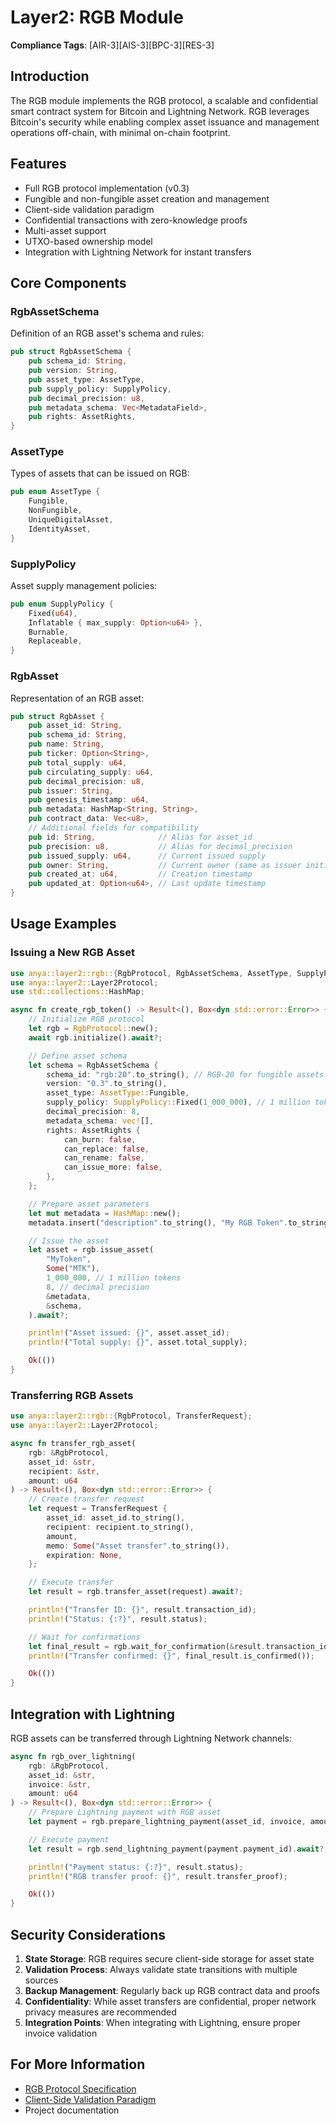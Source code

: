 # Layer2: RGB Module

**Compliance Tags**: [AIR-3][AIS-3][BPC-3][RES-3]

## Introduction

The RGB module implements the RGB protocol, a scalable and confidential smart contract system for Bitcoin and Lightning Network. RGB leverages Bitcoin's security while enabling complex asset issuance and management operations off-chain, with minimal on-chain footprint.

## Features

- Full RGB protocol implementation (v0.3)
- Fungible and non-fungible asset creation and management
- Client-side validation paradigm
- Confidential transactions with zero-knowledge proofs
- Multi-asset support
- UTXO-based ownership model
- Integration with Lightning Network for instant transfers

## Core Components

### RgbAssetSchema

Definition of an RGB asset's schema and rules:

```rust
pub struct RgbAssetSchema {
    pub schema_id: String,
    pub version: String,
    pub asset_type: AssetType,
    pub supply_policy: SupplyPolicy,
    pub decimal_precision: u8,
    pub metadata_schema: Vec<MetadataField>,
    pub rights: AssetRights,
}
```

### AssetType

Types of assets that can be issued on RGB:

```rust
pub enum AssetType {
    Fungible,
    NonFungible,
    UniqueDigitalAsset,
    IdentityAsset,
}
```

### SupplyPolicy

Asset supply management policies:

```rust
pub enum SupplyPolicy {
    Fixed(u64),
    Inflatable { max_supply: Option<u64> },
    Burnable,
    Replaceable,
}
```

### RgbAsset

Representation of an RGB asset:

```rust
pub struct RgbAsset {
    pub asset_id: String,
    pub schema_id: String,
    pub name: String,
    pub ticker: Option<String>,
    pub total_supply: u64,
    pub circulating_supply: u64,
    pub decimal_precision: u8,
    pub issuer: String,
    pub genesis_timestamp: u64,
    pub metadata: HashMap<String, String>,
    pub contract_data: Vec<u8>,
    // Additional fields for compatibility
    pub id: String,              // Alias for asset_id
    pub precision: u8,           // Alias for decimal_precision
    pub issued_supply: u64,      // Current issued supply
    pub owner: String,           // Current owner (same as issuer initially)
    pub created_at: u64,         // Creation timestamp
    pub updated_at: Option<u64>, // Last update timestamp
}
```

## Usage Examples

### Issuing a New RGB Asset

```rust
use anya::layer2::rgb::{RgbProtocol, RgbAssetSchema, AssetType, SupplyPolicy, AssetRights};
use anya::layer2::Layer2Protocol;
use std::collections::HashMap;

async fn create_rgb_token() -> Result<(), Box<dyn std::error::Error>> {
    // Initialize RGB protocol
    let rgb = RgbProtocol::new();
    await rgb.initialize().await?;

    // Define asset schema
    let schema = RgbAssetSchema {
        schema_id: "rgb:20".to_string(), // RGB-20 for fungible assets
        version: "0.3".to_string(),
        asset_type: AssetType::Fungible,
        supply_policy: SupplyPolicy::Fixed(1_000_000), // 1 million tokens
        decimal_precision: 8,
        metadata_schema: vec![],
        rights: AssetRights {
            can_burn: false,
            can_replace: false,
            can_rename: false,
            can_issue_more: false,
        },
    };

    // Prepare asset parameters
    let mut metadata = HashMap::new();
    metadata.insert("description".to_string(), "My RGB Token".to_string());

    // Issue the asset
    let asset = rgb.issue_asset(
        "MyToken",
        Some("MTK"),
        1_000_000, // 1 million tokens
        8, // decimal precision
        &metadata,
        &schema,
    ).await?;

    println!("Asset issued: {}", asset.asset_id);
    println!("Total supply: {}", asset.total_supply);

    Ok(())
}
```

### Transferring RGB Assets

```rust
use anya::layer2::rgb::{RgbProtocol, TransferRequest};
use anya::layer2::Layer2Protocol;

async fn transfer_rgb_asset(
    rgb: &RgbProtocol,
    asset_id: &str,
    recipient: &str,
    amount: u64
) -> Result<(), Box<dyn std::error::Error>> {
    // Create transfer request
    let request = TransferRequest {
        asset_id: asset_id.to_string(),
        recipient: recipient.to_string(),
        amount,
        memo: Some("Asset transfer".to_string()),
        expiration: None,
    };

    // Execute transfer
    let result = rgb.transfer_asset(request).await?;

    println!("Transfer ID: {}", result.transaction_id);
    println!("Status: {:?}", result.status);

    // Wait for confirmations
    let final_result = rgb.wait_for_confirmation(&result.transaction_id, 2).await?;
    println!("Transfer confirmed: {}", final_result.is_confirmed());

    Ok(())
}
```

## Integration with Lightning

RGB assets can be transferred through Lightning Network channels:

```rust
async fn rgb_over_lightning(
    rgb: &RgbProtocol,
    asset_id: &str,
    invoice: &str,
    amount: u64
) -> Result<(), Box<dyn std::error::Error>> {
    // Prepare Lightning payment with RGB asset
    let payment = rgb.prepare_lightning_payment(asset_id, invoice, amount).await?;

    // Execute payment
    let result = rgb.send_lightning_payment(payment.payment_id).await?;

    println!("Payment status: {:?}", result.status);
    println!("RGB transfer proof: {}", result.transfer_proof);

    Ok(())
}
```

## Security Considerations

1. **State Storage**: RGB requires secure client-side storage for asset state
2. **Validation Process**: Always validate state transitions with multiple sources
3. **Backup Management**: Regularly back up RGB contract data and proofs
4. **Confidentiality**: While asset transfers are confidential, proper network privacy measures are recommended
5. **Integration Points**: When integrating with Lightning, ensure proper invoice validation

## For More Information

- [RGB Protocol Specification](https://github.com/rgb-org/rgb-spec)
- [Client-Side Validation Paradigm](https://github.com/LNP-BP/client-side-validation)
- Project documentation
